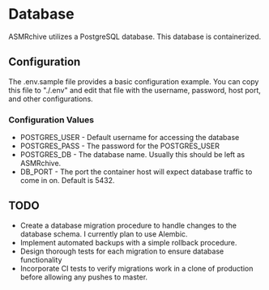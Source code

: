 
# Database

ASMRchive utilizes a PostgreSQL database. This database is containerized.

## Configuration
The .env.sample file provides a basic configuration example. You can copy this file to "./.env" and edit that file with the username, password, host port, and other configurations. 

### Configuration Values
- POSTGRES_USER - Default username for accessing the database  
- POSTGRES_PASS - The password for the POSTGRES_USER
- POSTGRES_DB - The database name. Usually this should be left as ASMRchive.
- DB_PORT - The port the container host will expect database traffic to come in on. Default is 5432.

## TODO
- Create a database migration procedure to handle changes to the database schema. I currently plan to use Alembic.
- Implement automated backups with a simple rollback procedure.
- Design thorough tests for each migration to ensure database functionality
- Incorporate CI tests to verify migrations work in a clone of production before allowing any pushes to master.